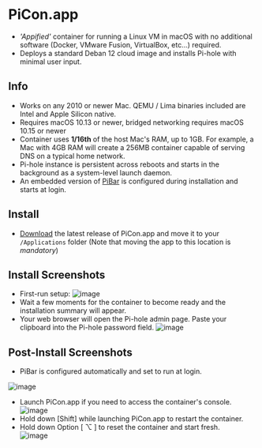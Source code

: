 # PiCon.app
- _'Appified'_ container for running a Linux VM in macOS with no additional software (Docker, VMware Fusion, VirtualBox, etc...) required.
- Deploys a standard Deban 12 cloud image and installs Pi-hole with minimal user input.

## Info
 - Works on any 2010 or newer Mac.  QEMU / Lima binaries included are Intel and Apple Silicon native.
 - Requires macOS 10.13 or newer, bridged networking requires macOS 10.15 or newer
 - Container uses **1/16th** of the host Mac's RAM, up to 1GB. For example, a Mac with 4GB RAM will create a 256MB container capable of serving DNS on a typical home network.
 - Pi-hole instance is persistent across reboots and starts in the background as a system-level launch daemon.  
 - An embedded version of [PiBar](https://github.com/amiantos/pibar) is configured during installation and starts at login.
   
## Install
 - [Download](https://github.com/DesktopECHO/PiCon/releases/latest) the latest release of PiCon.app and move it to your `/Applications` folder (Note that moving the app to this location is _mandatory_)

## Install Screenshots
  - First-run setup:
![image](https://github.com/DesktopECHO/PiCon/assets/33142753/66fd0544-c761-41af-8eb6-22117db0d633)
  - Wait a few moments for the container to become ready and the installation summary will appear.
  - Your web browser will open the Pi-hole admin page.  Paste your clipboard into the Pi-hole password field.
![image](https://github.com/DesktopECHO/PiCon/assets/33142753/c6d32593-6b54-42e7-98fc-9806b043293d)
 
## Post-Install Screenshots
  - PiBar is configured automatically and set to run at login.
    
![image](https://github.com/DesktopECHO/PiCon/assets/33142753/721fa0e0-7b95-480f-9cdb-abff6a035610)
  - Launch PiCon.app if you need to access the container's console.
![image](https://github.com/DesktopECHO/PiCon/assets/33142753/f0c4e5fd-24f2-4c00-aa84-b7c9e496ec37)
  - Hold down [Shift] while launching PiCon.app to restart the container.
  - Hold down Option [ ⌥ ] to reset the container and start fresh.  
![image](https://github.com/DesktopECHO/PiCon/assets/33142753/13d6fdbe-a559-4b7b-88bd-68e94cd08da4)


